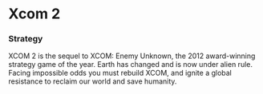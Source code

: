 # Xcom 2

### Strategy

XCOM 2 is the sequel to XCOM: Enemy Unknown, the 2012 award-winning strategy game of the year. Earth has changed and is now under alien rule. Facing impossible odds you must rebuild XCOM, and ignite a global resistance to reclaim our world and save humanity.